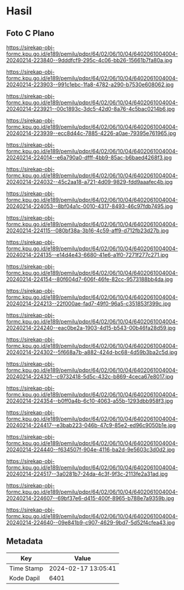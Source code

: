 # Hasil

## Foto C Plano

https://sirekap-obj-formc.kpu.go.id/e189/pemilu/pdpr/64/02/06/10/04/6402061004004-20240214-223840--9dddfcf9-295c-4c06-bb26-15661b7fa80a.jpg

https://sirekap-obj-formc.kpu.go.id/e189/pemilu/pdpr/64/02/06/10/04/6402061004004-20240214-223903--991c1ebc-1fa8-4782-a290-b7530e608062.jpg

https://sirekap-obj-formc.kpu.go.id/e189/pemilu/pdpr/64/02/06/10/04/6402061004004-20240214-223921--00c1893c-3dc5-42d0-8a76-4c5bac0214b6.jpg

https://sirekap-obj-formc.kpu.go.id/e189/pemilu/pdpr/64/02/06/10/04/6402061004004-20240214-223939--ecc8d44c-7885-4226-a0ae-79395e761965.jpg

https://sirekap-obj-formc.kpu.go.id/e189/pemilu/pdpr/64/02/06/10/04/6402061004004-20240214-224014--e6a790a0-dfff-4bb9-85ac-b6baed4268f3.jpg

https://sirekap-obj-formc.kpu.go.id/e189/pemilu/pdpr/64/02/06/10/04/6402061004004-20240214-224032--45c2aa18-a721-4d09-9829-fdd9aaafec4b.jpg

https://sirekap-obj-formc.kpu.go.id/e189/pemilu/pdpr/64/02/06/10/04/6402061004004-20240214-224053--8bf04a1c-0010-4317-8493-46c97fdb7495.jpg

https://sirekap-obj-formc.kpu.go.id/e189/pemilu/pdpr/64/02/06/10/04/6402061004004-20240214-224115--080bf38a-3b16-4c59-aff9-d712fb23d27b.jpg

https://sirekap-obj-formc.kpu.go.id/e189/pemilu/pdpr/64/02/06/10/04/6402061004004-20240214-224135--e14d4e43-6680-41e6-a1f0-7271f277c271.jpg

https://sirekap-obj-formc.kpu.go.id/e189/pemilu/pdpr/64/02/06/10/04/6402061004004-20240214-224154--80f604d7-606f-46fe-82cc-9573188bb4da.jpg

https://sirekap-obj-formc.kpu.go.id/e189/pemilu/pdpr/64/02/06/10/04/6402061004004-20240214-224213--22f000ae-fad7-49f0-96a5-c351853f399c.jpg

https://sirekap-obj-formc.kpu.go.id/e189/pemilu/pdpr/64/02/06/10/04/6402061004004-20240214-224240--eac0be2a-1903-4d15-b543-00b46fa28d59.jpg

https://sirekap-obj-formc.kpu.go.id/e189/pemilu/pdpr/64/02/06/10/04/6402061004004-20240214-224302--5f668a7b-a882-424d-bc68-4d59b3ba2c5d.jpg

https://sirekap-obj-formc.kpu.go.id/e189/pemilu/pdpr/64/02/06/10/04/6402061004004-20240214-224321--c9732418-5d5c-432c-b869-4ceca67e8017.jpg

https://sirekap-obj-formc.kpu.go.id/e189/pemilu/pdpr/64/02/06/10/04/6402061004004-20240214-224354--b0ff0a4b-6c10-4063-a55b-1293dbb958f3.jpg

https://sirekap-obj-formc.kpu.go.id/e189/pemilu/pdpr/64/02/06/10/04/6402061004004-20240214-224417--e3bab223-046b-47c9-85e2-ed96c9050b1e.jpg

https://sirekap-obj-formc.kpu.go.id/e189/pemilu/pdpr/64/02/06/10/04/6402061004004-20240214-224440--f634507f-904e-4116-ba2d-9e5603c3d0d2.jpg

https://sirekap-obj-formc.kpu.go.id/e189/pemilu/pdpr/64/02/06/10/04/6402061004004-20240214-224517--3a0281b7-24da-4c3f-9f3c-2113fe2a31ad.jpg

https://sirekap-obj-formc.kpu.go.id/e189/pemilu/pdpr/64/02/06/10/04/6402061004004-20240214-224607--69bf37e6-d415-400f-8965-b788e7a9359b.jpg

https://sirekap-obj-formc.kpu.go.id/e189/pemilu/pdpr/64/02/06/10/04/6402061004004-20240214-224640--09e841b9-c907-4629-9bd7-5d52f4cfea43.jpg


## Metadata

| Key        | Value               |
| ---------- | ------------------- |
| Time Stamp | 2024-02-17 13:05:41 |
| Kode Dapil | 6401                |



